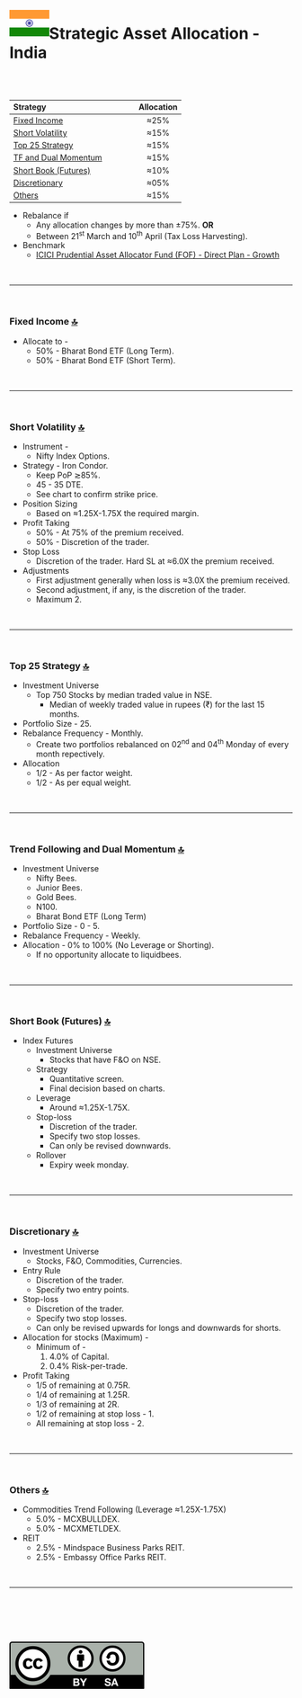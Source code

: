 <a name="top"> </a> <img align='left' alt='Logo' src='./files/flag_of_india.svg' width='14%'>
                      
# Strategic Asset Allocation - India

<br/>
<br/>

| **Strategy** &nbsp; &nbsp; &nbsp; &nbsp; &nbsp; &nbsp; &nbsp; &nbsp; &nbsp; &nbsp; &nbsp; &nbsp; &nbsp; &nbsp; &nbsp; &nbsp; &nbsp; &nbsp; &nbsp; &nbsp;                           |**Allocation**|
|:-----------------------------------------|:-----------:|
| <a href="#fi"> Fixed Income </a>         |     ≈25%    |
| <a href="#sv"> Short Volatility </a>     |     ≈15%    |
| <a href="#ft"> Top 25 Strategy </a>      |     ≈15%    |
| <a href="#tf"> TF and Dual Momentum </a> |     ≈15%    |
| <a href="#sh"> Short Book (Futures) </a> |     ≈10%    |
| <a href="#di"> Discretionary </a>        |     ≈05%    |
| <a href="#ot"> Others </a>               |     ≈15%    |

- Rebalance if 
    - Any allocation changes by more than ±75%. __OR__
    - Between 21<sup>st</sup> March and 10<sup>th</sup> April (Tax Loss Harvesting).
- Benchmark 
    - [ICICI Prudential Asset Allocator Fund (FOF) - Direct Plan - Growth](https://www.icicipruamc.com/mutual-fund/other-funds/icici-prudential-asset-allocator-fund)

<br/>

---

<br/>

### <a name="fi">Fixed Income</a> [🔝](#top)

- Allocate to -
    - 50% - Bharat Bond ETF (Long Term).
    - 50% - Bharat Bond ETF (Short Term).

<br/>

---

<br/>

### <a name="sv">Short Volatility</a> [🔝](#top)

- Instrument - 
    - Nifty Index Options.
- Strategy - Iron Condor.
    - Keep PoP ≳85%.
    - 45 - 35 DTE.
    - See chart to confirm strike price.
- Position Sizing
    - Based on ≈1.25X-1.75X the required margin.
- Profit Taking
    - 50% - At 75% of the premium received.
    - 50% - Discretion of the trader.
- Stop Loss
    - Discretion of the trader. Hard SL at ≈6.0X the premium received.
- Adjustments
    - First adjustment generally when loss is ≈3.0X the premium received.
    - Second adjustment, if any, is the discretion of the trader.
    - Maximum 2.

<br/>

---

<br/>

### <a name="ft">Top 25 Strategy</a> [🔝](#top)

- Investment Universe
    - Top 750 Stocks by median traded value in NSE.
        - Median of weekly traded value in rupees (₹) for the last 15 months.
- Portfolio Size - 25.
- Rebalance Frequency - Monthly.
    - Create two portfolios rebalanced on 02<sup>nd</sup> and 04<sup>th</sup> Monday of every month repectively. 
- Allocation
    - 1/2 - As per factor weight.
    - 1/2 - As per equal weight.

<br/>

---

<br/>

### <a name="tf">Trend Following and Dual Momentum</a> [🔝](#top)

- Investment Universe 
    - Nifty Bees.
    - Junior Bees.
    - Gold Bees.
    - N100.
    - Bharat Bond ETF (Long Term)
- Portfolio Size - 0 - 5.
- Rebalance Frequency - Weekly.
- Allocation - 0% to 100% (No Leverage or Shorting).
    - If no opportunity allocate to liquidbees.

<br/>

---

<br/>

### <a name="sh">Short Book (Futures)</a> [🔝](#top)

- Index Futures
    - Investment Universe 
        - Stocks that have F&O on NSE.
    - Strategy
        - Quantitative screen.
        - Final decision based on charts.
    - Leverage
        - Around ≈1.25X-1.75X.
    - Stop-loss
        - Discretion of the trader.
        - Specify two stop losses.
        - Can only be revised downwards.
    - Rollover
        - Expiry week monday.

<br/>

---

<br/>

### <a name="di">Discretionary</a> [🔝](#top)

- Investment Universe 
    - Stocks, F&O, Commodities, Currencies.
- Entry Rule
    - Discretion of the trader.
    - Specify two entry points.
- Stop-loss
    - Discretion of the trader.
    - Specify two stop losses.
    - Can only be revised upwards for longs and downwards for shorts.
- Allocation for stocks (Maximum) - 
    - Minimum of -
        1. 4.0% of Capital.
        1. 0.4% Risk-per-trade.
- Profit Taking
    - 1/5 of remaining at 0.75R.
    - 1/4 of remaining at 1.25R.
    - 1/3 of remaining at 2R.
    - 1/2 of remaining at stop loss - 1.
    - All remaining at stop loss - 2.
<br/>

---

<br/>

### <a name="ot">Others</a> [🔝](#top)

- Commodities Trend Following (Leverage ≈1.25X-1.75X)
    - 5.0% - MCXBULLDEX.
    - 5.0% - MCXMETLDEX.
- REIT
    - 2.5% - Mindspace Business Parks REIT.
    - 2.5% - Embassy Office Parks REIT.
    
<br/>

---

<br/>
<br/>
<br/>
<br/>

![Creative Commons](./files/cc-by-sa.svg)
